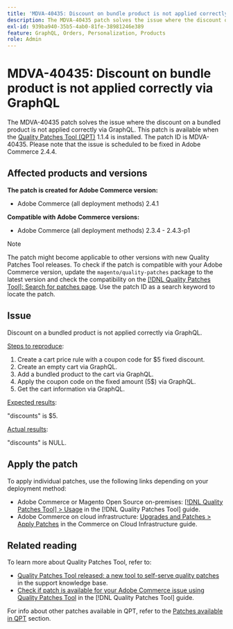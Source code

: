```yaml
---
title: 'MDVA-40435: Discount on bundle product is not applied correctly via GraphQL'
description: The MDVA-40435 patch solves the issue where the discount on a bundled product is not applied correctly via GraphQL. This patch is available when the [Quality Patches Tool (QPT)](https://experienceleague.adobe.com/en/docs/commerce-knowledge-base/kb/announcements/commerce-announcements/magento-quality-patches-released-new-tool-to-self-serve-quality-patches) 1.1.4 is installed. The patch ID is MDVA-40435. Please note that the issue is scheduled to be fixed in Adobe Commerce 2.4.4.
exl-id: 939ba940-35b5-4ab0-81fe-38981246e389
feature: GraphQL, Orders, Personalization, Products
role: Admin
---
```

# MDVA-40435: Discount on bundle product is not applied correctly via GraphQL

The MDVA-40435 patch solves the issue where the discount on a bundled product is not applied correctly via GraphQL. This patch is available when the [Quality Patches Tool (QPT)](https://experienceleague.adobe.com/en/docs/commerce-knowledge-base/kb/announcements/commerce-announcements/magento-quality-patches-released-new-tool-to-self-serve-quality-patches) 1.1.4 is installed. The patch ID is MDVA-40435. Please note that the issue is scheduled to be fixed in Adobe Commerce 2.4.4.

## Affected products and versions

**The patch is created for Adobe Commerce version:**

* Adobe Commerce (all deployment methods) 2.4.1

**Compatible with Adobe Commerce versions:**

* Adobe Commerce (all deployment methods) 2.3.4 - 2.4.3-p1

>[!NOTE]
>
>The patch might become applicable to other versions with new Quality Patches Tool releases. To check if the patch is compatible with your Adobe Commerce version, update the `magento/quality-patches` package to the latest version and check the compatibility on the [[!DNL Quality Patches Tool]: Search for patches page](https://experienceleague.adobe.com/en/docs/commerce-knowledge-base/kb/announcements/commerce-announcements/magento-quality-patches-released-new-tool-to-self-serve-quality-patches). Use the patch ID as a search keyword to locate the patch.

## Issue

Discount on a bundled product is not applied correctly via GraphQL.

<u>Steps to reproduce</u>:

1. Create a cart price rule with a coupon code for $5 fixed discount.
1. Create an empty cart via GraphQL.
1. Add a bundled product to the cart via GraphQL.
1. Apply the coupon code on the fixed amount (5$) via GraphQL.
1. Get the cart information via GraphQL.

<u>Expected results</u>:

"discounts" is $5.

<u>Actual results</u>:

"discounts" is NULL.

## Apply the patch

To apply individual patches, use the following links depending on your deployment method:

* Adobe Commerce or Magento Open Source on-premises: [[!DNL Quality Patches Tool] > Usage](/help/tools/quality-patches-tool/usage.md) in the [!DNL Quality Patches Tool] guide.
* Adobe Commerce on cloud infrastructure: [Upgrades and Patches > Apply Patches](https://experienceleague.adobe.com/docs/commerce-cloud-service/user-guide/develop/upgrade/apply-patches.html) in the Commerce on Cloud Infrastructure guide.

## Related reading

To learn more about Quality Patches Tool, refer to:

* [Quality Patches Tool released: a new tool to self-serve quality patches](https://experienceleague.adobe.com/en/docs/commerce-knowledge-base/kb/announcements/commerce-announcements/magento-quality-patches-released-new-tool-to-self-serve-quality-patches) in the support knowledge base.
* [Check if patch is available for your Adobe Commerce issue using Quality Patches Tool](/help/tools/quality-patches-tool/patches-available-in-qpt/check-patch-for-magento-issue-with-magento-quality-patches.md) in the [!DNL Quality Patches Tool] guide.

For info about other patches available in QPT, refer to the [Patches available in QPT](https://support.magento.com/hc/en-us/sections/360010506631-Patches-available-in-MQP-tool-) section.
